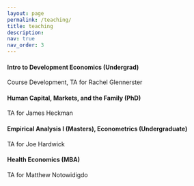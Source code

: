 ```yaml
---
layout: page
permalink: /teaching/
title: teaching
description: 
nav: true
nav_order: 3
---
```


#### **Intro to Development Economics (Undergrad)**

Course Development, TA for Rachel Glennerster



#### **Human Capital, Markets, and the Family (PhD**)

TA for James Heckman



#### **Empirical Analysis I (Masters), Econometrics (Undergraduate)**

TA for Joe Hardwick



#### **Health Economics (MBA)**

TA for Matthew Notowidigdo







